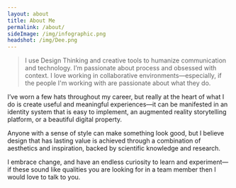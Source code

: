 ```yaml
---
layout: about
title: About Me
permalink: /about/
sideImage: /img/infographic.png
headshot: /img/Dee.png
---
```


>I use Design Thinking and creative tools to humanize communication and technology. I’m passionate about process and obsessed with context. I love working in collaborative environments—especially, if the people I'm working with are passionate about what they do.

I’ve worn a few hats throughout my career, but really at the heart of what I do is create useful and meaningful experiences—it can be manifested in an identity system that is easy to implement, an augmented reality storytelling platform, or a beautiful digital property. 

Anyone with a sense of style can make something look good, but I believe design that has lasting value is achieved through a combination of aesthetics and inspiration, backed by scientific knowledge and research.

I embrace change, and have an endless curiosity to learn and experiment—if these sound like qualities you are looking for in a team member then I would love to talk to you.
